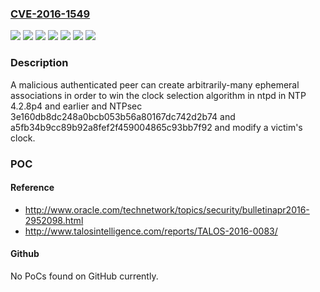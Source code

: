 ### [CVE-2016-1549](https://cve.mitre.org/cgi-bin/cvename.cgi?name=CVE-2016-1549)
![](https://img.shields.io/static/v1?label=Product&message=NTP&color=blue)
![](https://img.shields.io/static/v1?label=Product&message=NTPSec&color=blue)
![](https://img.shields.io/static/v1?label=Version&message=3e160db8dc248a0bcb053b56a80167dc742d2b74%20&color=brightgreen)
![](https://img.shields.io/static/v1?label=Version&message=4.2.8p3%20&color=brightgreen)
![](https://img.shields.io/static/v1?label=Version&message=4.2.8p4%20&color=brightgreen)
![](https://img.shields.io/static/v1?label=Version&message=a5fb34b9cc89b92a8fef2f459004865c93bb7f92%20&color=brightgreen)
![](https://img.shields.io/static/v1?label=Vulnerability&message=unspecified&color=brightgreen)

### Description

A malicious authenticated peer can create arbitrarily-many ephemeral associations in order to win the clock selection algorithm in ntpd in NTP 4.2.8p4 and earlier and NTPsec 3e160db8dc248a0bcb053b56a80167dc742d2b74 and a5fb34b9cc89b92a8fef2f459004865c93bb7f92 and modify a victim's clock.

### POC

#### Reference
- http://www.oracle.com/technetwork/topics/security/bulletinapr2016-2952098.html
- http://www.talosintelligence.com/reports/TALOS-2016-0083/

#### Github
No PoCs found on GitHub currently.

